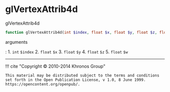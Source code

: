 # glVertexAttrib4d
glVertexAttrib4d

```php
function glVertexAttrib4d(int $index, float $x, float $y, float $z, float $w) : void
```



arguments

:    1. `int` `$index` 
    2. `float` `$x` 
    3. `float` `$y` 
    4. `float` `$z` 
    5. `float` `$w` 



---
     

!!! cite "Copyright © 2010-2014 Khronos Group"

    This material may be distributed subject to the terms and conditions set forth in the Open Publication License, v 1.0, 8 June 1999. https://opencontent.org/openpub/.